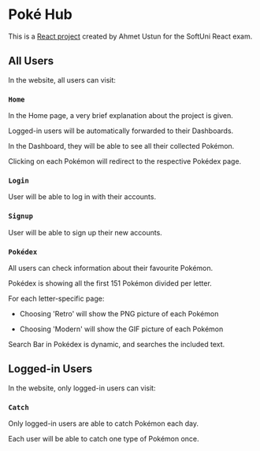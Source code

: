 # Poké Hub

This is a [React project](https://pokehub-softuni-react.web.app/) created by Ahmet Ustun for the SoftUni React exam.

## All Users

In the website, all users can visit:

### `Home`

In the Home page, a very brief explanation about the project is given.

Logged-in users will be automatically forwarded to their Dashboards.

In the Dashboard, they will be able to see all their collected Pokémon.

Clicking on each Pokémon will redirect to the respective Pokédex page.

### `Login`

User will be able to log in with their accounts.

### `Signup`

User will be able to sign up their new accounts.

### `Pokédex`

All users can check information about their favourite Pokémon.

Pokédex is showing all the first 151 Pokémon divided per letter.

For each letter-specific page:

- Choosing 'Retro' will show the PNG picture of each Pokémon

- Choosing 'Modern' will show the GIF picture of each Pokémon

Search Bar in Pokédex is dynamic, and searches the included text.

## Logged-in Users

In the website, only logged-in users can visit:

### `Catch`

Only logged-in users are able to catch Pokémon each day.

Each user will be able to catch one type of Pokémon once.